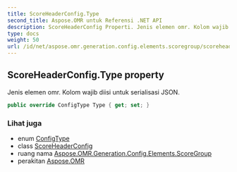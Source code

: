 ```yaml
---
title: ScoreHeaderConfig.Type
second_title: Aspose.OMR untuk Referensi .NET API
description: ScoreHeaderConfig Properti. Jenis elemen omr. Kolom wajib diisi untuk serialisasi JSON.
type: docs
weight: 50
url: /id/net/aspose.omr.generation.config.elements.scoregroup/scoreheaderconfig/type/
---
```

## ScoreHeaderConfig.Type property

Jenis elemen omr. Kolom wajib diisi untuk serialisasi JSON.

```csharp
public override ConfigType Type { get; set; }
```

### Lihat juga

* enum [ConfigType](../../../aspose.omr.generation.config.enums/configtype/)
* class [ScoreHeaderConfig](../)
* ruang nama [Aspose.OMR.Generation.Config.Elements.ScoreGroup](../../scoreheaderconfig/)
* perakitan [Aspose.OMR](../../../)


